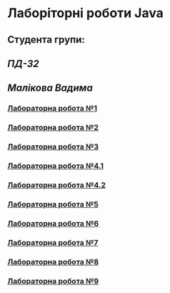 # Лаборіторні роботи Java
## Студента групи:
## *ПД-32*
## *Малікова Вадима*

### [Лабораторна робота №1]()

### [Лабораторна робота №2]()

### [Лабораторна робота №3]()

### [Лабораторна робота №4.1]()

### [Лабораторна робота №4.2]()

### [Лабораторна робота №5]()

### [Лабораторна робота №6]()

### [Лабораторна робота №7]()

### [Лабораторна робота №8]()

### [Лабораторна робота №9]()

